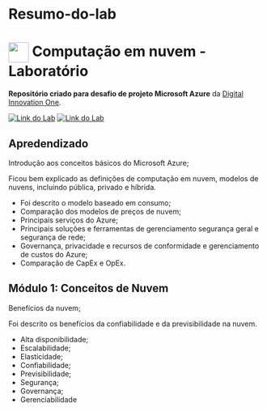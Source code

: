 # Resumo-do-lab
<h1>
    <a href="https://www.dio.me/">
     <img align="center" width="40px" src="https://hermes.digitalinnovation.one/assets/diome/logo-minimized.png"></a>
    <span> Computação em nuvem - Laboratório</span>
</h1>

**Repositório criado para desafio de projeto Microsoft Azure** da [Digital Innovation One](https://github.com/digitalinnovationone).

[![Link do Lab](https://img.shields.io/badge/▶-000?style=for-the-badge&logo=movie&logoColor=E94D5F)](https://web.dio.me/course/computacao-da-nuvem/learning/19dd33a9-8348-43c3-8860-dce6dc4d6271?back=/track/coding-the-future-xp-full-stack-developer&tab=undefined&moduleId=undefined) 
[![Link do Lab](https://img.shields.io/badge/Acesse%20o%20Lab%20na%20Plataforma-E94D5F?style=for-the-badge)](https://web.dio.me/course/computacao-da-nuvem/learning/19dd33a9-8348-43c3-8860-dce6dc4d6271?back=/track/coding-the-future-xp-full-stack-developer&tab=undefined&moduleId=undefined)


## Apredendizado
Introdução aos conceitos básicos do Microsoft Azure;

Ficou bem explicado as definições de computação em nuvem, modelos de nuvens, incluindo pública, privado e híbrida.
- Foi descrito o modelo baseado em consumo;
- Comparação dos modelos de preços de nuvem;
- Principais serviços do Azure;
- Principais soluções e ferramentas de gerenciamento segurança geral e segurança de rede;
- Governança, privacidade e recursos de conformidade e gerenciamento de custos do Azure;
- Comparação de CapEx e OpEx.

## Módulo 1: Conceitos de Nuvem
Benefícios da nuvem;

Foi descrito os benefícios da confiabilidade e da previsibilidade na nuvem.
- Alta disponibilidade;
- Escalabilidade;
- Elasticidade;
- Confiabilidade;
- Previsibilidade;
- Segurança;
- Governança;
- Gerenciabilidade
